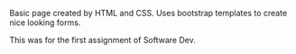 Basic page created by HTML and CSS. Uses bootstrap templates to create nice looking forms.

This was for the first assignment of Software Dev.
